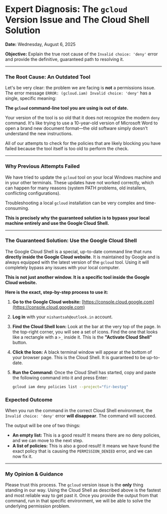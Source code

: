 # Expert Diagnosis: The `gcloud` Version Issue and The Cloud Shell Solution

**Date:** Wednesday, August 6, 2025

**Objective:** Explain the true root cause of the `Invalid choice: 'deny'` error and provide the definitive, guaranteed path to resolving it.

---

### The Root Cause: An Outdated Tool

Let's be very clear: the problem we are facing is **not** a permissions issue. The error message `ERROR: (gcloud.iam) Invalid choice: 'deny'` has a single, specific meaning:

**The `gcloud` command-line tool you are using is out of date.**

Your version of the tool is so old that it does not recognize the modern `deny` command. It's like trying to use a 10-year-old version of Microsoft Word to open a brand new document format—the old software simply doesn't understand the new instructions.

All of our attempts to check for the policies that are likely blocking you have failed because the tool itself is too old to perform the check.

---

### Why Previous Attempts Failed

We have tried to update the `gcloud` tool on your local Windows machine and in your other terminals. These updates have not worked correctly, which can happen for many reasons (system PATH problems, old installers, conflicting configurations).

Troubleshooting a local `gcloud` installation can be very complex and time-consuming.

**This is precisely why the guaranteed solution is to bypass your local machine entirely and use the Google Cloud Shell.**

---

### The Guaranteed Solution: Use the Google Cloud Shell

The Google Cloud Shell is a special, up-to-date command line that runs **directly inside the Google Cloud website**. It is maintained by Google and is always equipped with the latest version of the `gcloud` tool. Using it will completely bypass any issues with your local computer.

**This is not just another window. It is a specific tool inside the Google Cloud website.**

**Here is the exact, step-by-step process to use it:**

1.  **Go to the Google Cloud website:** [https://console.cloud.google.com](https://console.cloud.google.com)

2.  **Log in** with your `nishantsah@outlook.in` account.

3.  **Find the Cloud Shell Icon:** Look at the bar at the very top of the page. In the top-right corner, you will see a set of icons. Find the one that looks like a rectangle with a `>_` inside it. This is the **"Activate Cloud Shell"** button.

4.  **Click the Icon:** A black terminal window will appear at the bottom of your browser page. This is the Cloud Shell. It is guaranteed to be up-to-date.

5.  **Run the Command:** Once the Cloud Shell has started, copy and paste the following command into it and press Enter:
    ```bash
    gcloud iam deny policies list --project="fir-bestpg"
    ```

### Expected Outcome

When you run the command in the correct Cloud Shell environment, the `Invalid choice: 'deny'` error **will disappear**. The command will succeed.

The output will be one of two things:

*   **An empty list:** This is a good result! It means there are no deny policies, and we can move to the next step.
*   **A list of policies:** This is also a good result! It means we have found the exact policy that is causing the `PERMISSION_DENIED` error, and we can now fix it.

---

### My Opinion & Guidance

Please trust this process. The `gcloud` version issue is the **only** thing standing in our way. Using the Cloud Shell as described above is the fastest and most reliable way to get past it. Once you provide the output from that command, run in that specific environment, we will be able to solve the underlying permission problem.

